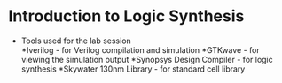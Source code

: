 # Introduction to Logic Synthesis 

- Tools used for the lab session  
   *Iverilog - for Verilog compilation and simulation
  *GTKwave - for viewing the simulation output
  *Synopsys Design Compiler - for logic synthesis
  *Skywater 130nm Library - for standard cell library
